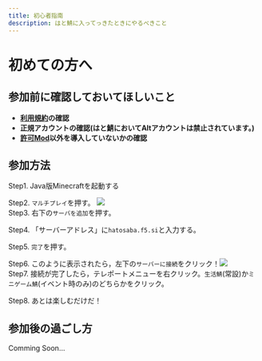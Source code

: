 ```yaml
---
title: 初心者指南
description: はと鯖に入ってっきたときにやるべきこと
---
```

# 初めての方へ
## 参加前に確認しておいてほしいこと
- **[利用規約](/terms/index)の確認**
- **正規アカウントの確認(はと鯖においてAltアカウントは禁止されています。)**
- **[許可Mod](allow-mods)以外を導入していないかの確認**
## 参加方法
Step1. Java版Minecraftを起動する

Step2. `マルチプレイ`を押す。
![](https://i.imgur.com/UJfPHHY.png) <br>
Step3. 右下の`サーバを追加`を押す。

Step4. 「サーバーアドレス」に`hatosaba.f5.si`と入力する。

Step5. `完了`を押す。

Step6. このように表示されたら，左下の`サーバーに接続`をクリック！![](https://i.imgur.com/sQrrRwb.png) <br>
Step7. 接続が完了したら，テレポートメニューを右クリック。`生活鯖`(常設)か`ミニゲーム鯖`(イベント時のみ)のどちらかをクリック。

Step8. あとは楽しむだけだ！
## 参加後の過ごし方
Comming Soon...
